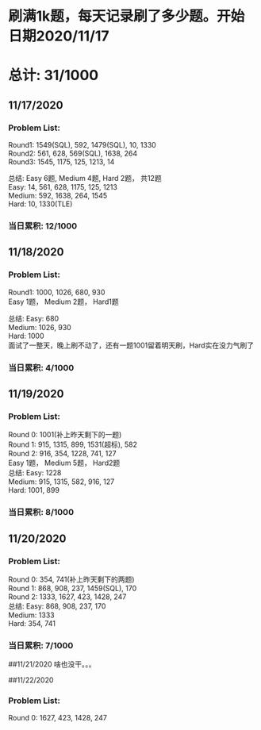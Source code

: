 # 刷满1k题，每天记录刷了多少题。开始日期2020/11/17
# 总计: 31/1000

## 11/17/2020
### Problem List: 

Round1: 1549(SQL), 592, 1479(SQL), 10, 1330<br>
Round2: 561, 628, 569(SQL), 1638, 264<br>
Round3: 1545, 1175, 125, 1213, 14<br>

总结: 
Easy 6题, Medium 4题, Hard 2题， 共12题<br>
Easy: 14, 561, 628, 1175, 125, 1213<br>
Medium: 592, 1638, 264, 1545<br>
Hard: 10, 1330(TLE)<br>
### 当日累积: 12/1000<br>

## 11/18/2020
### Problem List: 
Round1: 1000, 1026, 680, 930<br>
Easy 1题， Medium 2题， Hard1题<br>

总结: 
Easy: 680<br>
Medium: 1026, 930<br>
Hard: 1000<br>
面试了一整天，晚上刷不动了，还有一题1001留着明天刷，Hard实在没力气刷了<br>
### 当日累积: 4/1000<br>

## 11/19/2020
### Problem List: 
Round 0: 1001(补上昨天剩下的一题)<br>
Round 1: 915, 1315, 899, 1531(超标), 582<br>
Round 2: 916, 354, 1228, 741, 127<br>
Easy 1题， Medium 5题， Hard2题<br>
总结: 
Easy: 1228<br>
Medium: 915, 1315, 582, 916, 127<br>
Hard: 1001, 899<br>
### 当日累积: 8/1000<br>

## 11/20/2020
### Problem List: 
Round 0: 354, 741(补上昨天剩下的两题)<br>
Round 1: 868, 908, 237, 1459(SQL), 170<br>
Round 2: 1333, 1627, 423, 1428, 247<br>
总结: 
Easy: 868, 908, 237, 170<br>
Medium: 1333<br>
Hard: 354, 741<br>
### 当日累积: 7/1000<br>

##11/21/2020
啥也没干。。。


##11/22/2020
### Problem List:
Round 0: 1627, 423, 1428, 247<br>

